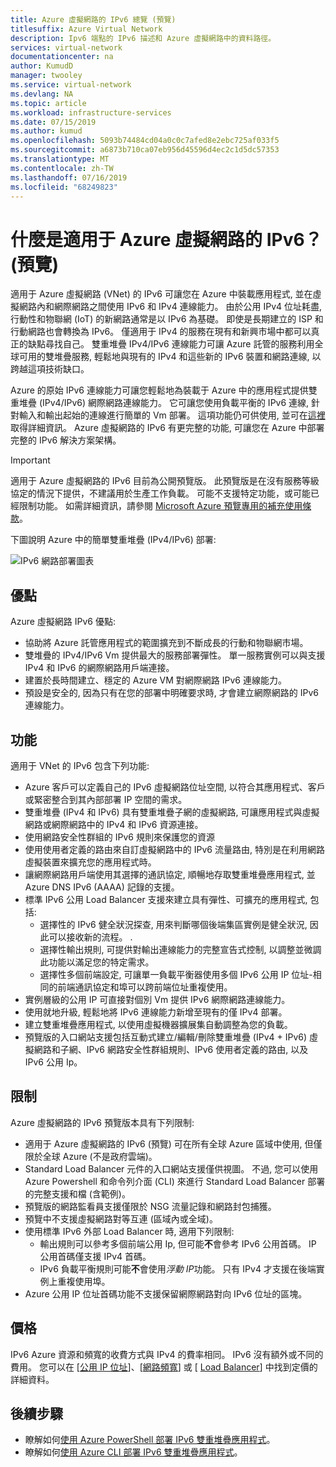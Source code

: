 ```yaml
---
title: Azure 虛擬網路的 IPv6 總覽 (預覽)
titlesuffix: Azure Virtual Network
description: Ipv6 端點的 IPv6 描述和 Azure 虛擬網路中的資料路徑。
services: virtual-network
documentationcenter: na
author: KumudD
manager: twooley
ms.service: virtual-network
ms.devlang: NA
ms.topic: article
ms.workload: infrastructure-services
ms.date: 07/15/2019
ms.author: kumud
ms.openlocfilehash: 5093b74484cd04a0c0c7afed8e2ebc725af033f5
ms.sourcegitcommit: a6873b710ca07eb956d45596d4ec2c1d5dc57353
ms.translationtype: MT
ms.contentlocale: zh-TW
ms.lasthandoff: 07/16/2019
ms.locfileid: "68249823"
---
```

# <a name="what-is-ipv6-for-azure-virtual-network-preview"></a>什麼是適用于 Azure 虛擬網路的 IPv6？ (預覽)

適用于 Azure 虛擬網路 (VNet) 的 IPv6 可讓您在 Azure 中裝載應用程式, 並在虛擬網路內和網際網路之間使用 IPv6 和 IPv4 連線能力。 由於公用 IPv4 位址耗盡, 行動性和物聯網 (IoT) 的新網路通常是以 IPv6 為基礎。 即使是長期建立的 ISP 和行動網路也會轉換為 IPv6。 僅適用于 IPv4 的服務在現有和新興市場中都可以真正的缺點尋找自己。 雙重堆疊 IPv4/IPv6 連線能力可讓 Azure 託管的服務利用全球可用的雙堆疊服務, 輕鬆地與現有的 IPv4 和這些新的 IPv6 裝置和網路連線, 以跨越這項技術缺口。

Azure 的原始 IPv6 連線能力可讓您輕鬆地為裝載于 Azure 中的應用程式提供雙重堆疊 (IPv4/IPv6) 網際網路連線能力。 它可讓您使用負載平衡的 IPv6 連線, 針對輸入和輸出起始的連線進行簡單的 Vm 部署。 這項功能仍可供使用, 並可在[這裡](../load-balancer/load-balancer-ipv6-overview.md)取得詳細資訊。
Azure 虛擬網路的 IPv6 有更完整的功能, 可讓您在 Azure 中部署完整的 IPv6 解決方案架構。

> [!Important]
> 適用于 Azure 虛擬網路的 IPv6 目前為公開預覽版。 此預覽版是在沒有服務等級協定的情況下提供，不建議用於生產工作負載。 可能不支援特定功能，或可能已經限制功能。 如需詳細資訊，請參閱 [Microsoft Azure 預覽專用的補充使用條款](https://azure.microsoft.com/support/legal/preview-supplemental-terms/)。

下圖說明 Azure 中的簡單雙重堆疊 (IPv4/IPv6) 部署:

![IPv6 網路部署圖表](./media/ipv6-support-overview/ipv6-sample-diagram.png)

## <a name="benefits"></a>優點

Azure 虛擬網路 IPv6 優點:

- 協助將 Azure 託管應用程式的範圍擴充到不斷成長的行動和物聯網市場。
- 雙堆疊的 IPv4/IPv6 Vm 提供最大的服務部署彈性。 單一服務實例可以與支援 IPv4 和 IPv6 的網際網路用戶端連接。
- 建置於長時間建立、穩定的 Azure VM 對網際網路 IPv6 連線能力。
- 預設是安全的, 因為只有在您的部署中明確要求時, 才會建立網際網路的 IPv6 連線能力。

## <a name="capabilities"></a>功能

適用于 VNet 的 IPv6 包含下列功能:

- Azure 客戶可以定義自己的 IPv6 虛擬網路位址空間, 以符合其應用程式、客戶或緊密整合到其內部部署 IP 空間的需求。
- 雙重堆疊 (IPv4 和 IPv6) 具有雙重堆疊子網的虛擬網路, 可讓應用程式與虛擬網路或網際網路中的 IPv4 和 IPv6 資源連接。
- 使用網路安全性群組的 IPv6 規則來保護您的資源
- 使用使用者定義的路由來自訂虛擬網路中的 IPv6 流量路由, 特別是在利用網路虛擬裝置來擴充您的應用程式時。
- 讓網際網路用戶端使用其選擇的通訊協定, 順暢地存取雙重堆疊應用程式, 並 Azure DNS IPv6 (AAAA) 記錄的支援。 
- 標準 IPv6 公用 Load Balancer 支援來建立具有彈性、可擴充的應用程式, 包括:
    - 選擇性的 IPv6 健全狀況探查, 用來判斷哪個後端集區實例是健全狀況, 因此可以接收新的流程。 .  
    - 選擇性輸出規則, 可提供對輸出連線能力的完整宣告式控制, 以調整並微調此功能以滿足您的特定需求。
    - 選擇性多個前端設定, 可讓單一負載平衡器使用多個 IPv6 公用 IP 位址-相同的前端通訊協定和埠可以跨前端位址重複使用。
- 實例層級的公用 IP 可直接對個別 Vm 提供 IPv6 網際網路連線能力。
- 使用就地升級, 輕鬆地將 IPv6 連線能力新增至現有的僅 IPv4 部署。
- 建立雙重堆疊應用程式, 以使用虛擬機器擴展集自動調整為您的負載。
- 預覽版的入口網站支援包括互動式建立/編輯/刪除雙重堆疊 (IPv4 + IPv6) 虛擬網路和子網、IPv6 網路安全性群組規則、IPv6 使用者定義的路由, 以及 IPv6 公用 Ip。  

## <a name="limitations"></a>限制
Azure 虛擬網路的 IPv6 預覽版本具有下列限制:
- 適用于 Azure 虛擬網路的 IPv6 (預覽) 可在所有全球 Azure 區域中使用, 但僅限於全球 Azure (不是政府雲端)。
- Standard Load Balancer 元件的入口網站支援僅供視圖。  不過, 您可以使用 Azure Powershell 和命令列介面 (CLI) 來進行 Standard Load Balancer 部署的完整支援和檔 (含範例)。   
- 預覽版的網路監看員支援僅限於 NSG 流量記錄和網路封包捕獲。
- 預覽中不支援虛擬網路對等互連 (區域內或全域)。
- 使用標準 IPv6 外部 Load Balancer 時, 適用下列限制: 
  - 輸出規則可以參考多個前端公用 Ip, 但可能**不**會參考 IPv6 公用首碼。 IP 公用首碼僅支援 IPv4 首碼。
  - IPv6 負載平衡規則可能**不**會使用*浮動 IP*功能。 只有 IPv4 才支援在後端實例上重複使用埠。
- Azure 公用 IP 位址首碼功能不支援保留網際網路對向 IPv6 位址的區塊。

## <a name="pricing"></a>價格

IPv6 Azure 資源和頻寬的收費方式與 IPv4 的費率相同。 IPv6 沒有額外或不同的費用。 您可以在 [[公用 IP 位址](https://azure.microsoft.com/pricing/details/ip-addresses/)]、[[網路頻寬](https://azure.microsoft.com/pricing/details/bandwidth/)] 或 [ [Load Balancer](https://azure.microsoft.com/pricing/details/load-balancer/)] 中找到定價的詳細資料。

## <a name="next-steps"></a>後續步驟

- 瞭解如何[使用 Azure PowerShell 部署 IPv6 雙重堆疊應用程式](virtual-network-ipv4-ipv6-dual-stack-powershell.md)。
- 瞭解如何[使用 Azure CLI 部署 IPv6 雙重堆疊應用程式](virtual-network-ipv4-ipv6-dual-stack-cli.md)。
